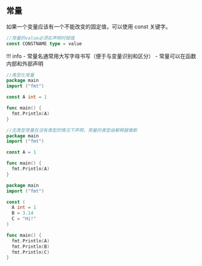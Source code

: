 ## 常量

如果一个变量应该有一个不能改变的固定值，可以使用 const 关键字。

```go
//常量的value必须在声明时赋值
const CONSTNAME type = value
```

!!! info
    - 常量名通常用大写字母书写（便于与变量识别和区分）
    - 常量可以在函数内部和外部声明

```go
//类型化常量
package main
import ("fmt")

const A int = 1

func main() {
  fmt.Println(A)
}
```

```go
//无类型常量在没有类型的情况下声明，常量的类型由解释器推断
package main
import ("fmt")

const A = 1

func main() {
  fmt.Println(A)
}
```

```go
package main
import ("fmt")

const (
  A int = 1
  B = 3.14
  C = "Hi!"
)

func main() {
  fmt.Println(A)
  fmt.Println(B)
  fmt.Println(C)
}
```
